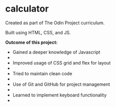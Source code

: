 # calculator

Created as part of The Odin Project curriculum.

Built using HTML, CSS, and JS.

<strong>Outcome of this project:</strong>
<ul>
  <li>Gained a deeper knowledge of Javascript<li>
  <li>Improved usage of CSS grid and flex for layout<li>
  <li>Tried to maintain clean code<li>
  <li>Use of Git and GitHub for project management<li>
  <li>Learned to implement keyboard functionality<li>
</ul>  